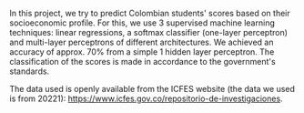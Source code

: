 In this project, we try to predict Colombian students' scores based on their socioeconomic profile.
For this, we use 3 supervised machine learning techniques: linear regressions, a softmax classifier (one-layer perceptron) and multi-layer perceptrons of different architectures. 
We achieved an accuracy of approx. 70% from a simple 1 hidden layer perceptron. The classification of the scores is made in accordance to the government's standards.

The data used is openly available from the ICFES website (the data we used is from 20221): https://www.icfes.gov.co/repositorio-de-investigaciones.
